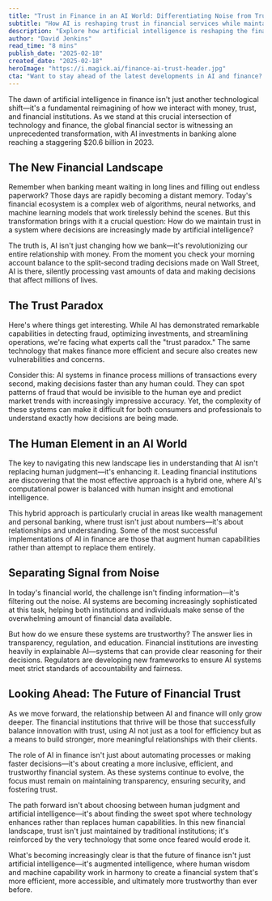 ```yaml
---
title: "Trust in Finance in an AI World: Differentiating Noise from Truth"
subtitle: "How AI is reshaping trust in financial services while maintaining human connection"
description: "Explore how artificial intelligence is reshaping the financial sector while maintaining human trust and connection. With AI investments in banking reaching $20.6 billion in 2023, discover how institutions are balancing technological innovation with personal relationships in this new era of digital finance."
author: "David Jenkins"
read_time: "8 mins"
publish_date: "2025-02-18"
created_date: "2025-02-18"
heroImage: "https://i.magick.ai/finance-ai-trust-header.jpg"
cta: "Want to stay ahead of the latest developments in AI and finance? Follow us on LinkedIn for expert insights, industry analysis, and thought leadership that helps you navigate the future of financial technology."
---
```


The dawn of artificial intelligence in finance isn't just another technological shift—it's a fundamental reimagining of how we interact with money, trust, and financial institutions. As we stand at this crucial intersection of technology and finance, the global financial sector is witnessing an unprecedented transformation, with AI investments in banking alone reaching a staggering $20.6 billion in 2023.

## The New Financial Landscape

Remember when banking meant waiting in long lines and filling out endless paperwork? Those days are rapidly becoming a distant memory. Today's financial ecosystem is a complex web of algorithms, neural networks, and machine learning models that work tirelessly behind the scenes. But this transformation brings with it a crucial question: How do we maintain trust in a system where decisions are increasingly made by artificial intelligence?

The truth is, AI isn't just changing how we bank—it's revolutionizing our entire relationship with money. From the moment you check your morning account balance to the split-second trading decisions made on Wall Street, AI is there, silently processing vast amounts of data and making decisions that affect millions of lives.

## The Trust Paradox

Here's where things get interesting. While AI has demonstrated remarkable capabilities in detecting fraud, optimizing investments, and streamlining operations, we're facing what experts call the "trust paradox." The same technology that makes finance more efficient and secure also creates new vulnerabilities and concerns.

Consider this: AI systems in finance process millions of transactions every second, making decisions faster than any human could. They can spot patterns of fraud that would be invisible to the human eye and predict market trends with increasingly impressive accuracy. Yet, the complexity of these systems can make it difficult for both consumers and professionals to understand exactly how decisions are being made.

## The Human Element in an AI World

The key to navigating this new landscape lies in understanding that AI isn't replacing human judgment—it's enhancing it. Leading financial institutions are discovering that the most effective approach is a hybrid one, where AI's computational power is balanced with human insight and emotional intelligence.

This hybrid approach is particularly crucial in areas like wealth management and personal banking, where trust isn't just about numbers—it's about relationships and understanding. Some of the most successful implementations of AI in finance are those that augment human capabilities rather than attempt to replace them entirely.

## Separating Signal from Noise

In today's financial world, the challenge isn't finding information—it's filtering out the noise. AI systems are becoming increasingly sophisticated at this task, helping both institutions and individuals make sense of the overwhelming amount of financial data available.

But how do we ensure these systems are trustworthy? The answer lies in transparency, regulation, and education. Financial institutions are investing heavily in explainable AI—systems that can provide clear reasoning for their decisions. Regulators are developing new frameworks to ensure AI systems meet strict standards of accountability and fairness.

## Looking Ahead: The Future of Financial Trust

As we move forward, the relationship between AI and finance will only grow deeper. The financial institutions that thrive will be those that successfully balance innovation with trust, using AI not just as a tool for efficiency but as a means to build stronger, more meaningful relationships with their clients.

The role of AI in finance isn't just about automating processes or making faster decisions—it's about creating a more inclusive, efficient, and trustworthy financial system. As these systems continue to evolve, the focus must remain on maintaining transparency, ensuring security, and fostering trust.

The path forward isn't about choosing between human judgment and artificial intelligence—it's about finding the sweet spot where technology enhances rather than replaces human capabilities. In this new financial landscape, trust isn't just maintained by traditional institutions; it's reinforced by the very technology that some once feared would erode it.

What's becoming increasingly clear is that the future of finance isn't just artificial intelligence—it's augmented intelligence, where human wisdom and machine capability work in harmony to create a financial system that's more efficient, more accessible, and ultimately more trustworthy than ever before.
